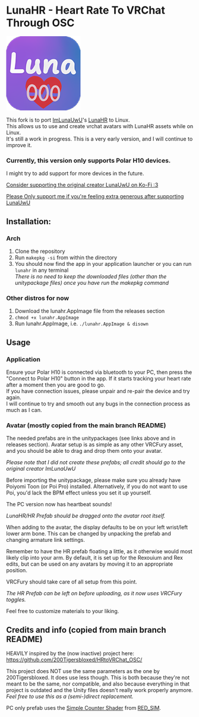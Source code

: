 # LunaHR - Heart Rate To VRChat Through OSC 

<img src="lunahr.png" width="200" height="200" />

This fork is to port [ImLunaUwU](https://github.com/ImLunaUwU)'s [LunaHR](https://github.com/ImLunaUwU/LunaHR) to Linux.<br/>
This allows us to use and create vrchat avatars with LunaHR assets while on Linux.<br/>
It's still a work in progress. This is a very early version, and I will continue to improve it.

### Currently, this version only supports Polar H10 devices.
I might try to add support for more devices in the future.

[Consider supporting the original creator LunaUwU on Ko-Fi :3](https://ko-fi.com/imlunauwu)

[Please Only support me if you're feeling extra generous after supporting LunaUwU](https://ko-fi.com/pet_lucy)


## Installation:

### Arch
1) Clone the repository
2) Run `makepkg -si` from within the directory
3) You should now find the app in your application launcher or you can run `lunahr` in any terminal<br/>
*There is no need to keep the downloaded files (other than the unitypackage files) once you have run the makepkg command*

### Other distros for now
1) Download the lunahr.AppImage file from the releases section
2) `chmod +x lunahr.AppImage`
3) Run lunahr.AppImage, i.e. `./lunahr.AppImage & disown`

## Usage

### Application
Ensure your Polar H10 is connected via bluetooth to your PC, then press the "Connect to Polar H10" button in the app. If it starts tracking your heart rate after a moment then you are good to go.<br/>
If you have connection issues, please unpair and re-pair the device and try again.<br/>
I will continue to try and smooth out any bugs in the connection process as much as I can.

### Avatar (mostly copied from the main branch README)
The needed prefabs are in the unitypackages (see links above and in releases section). Avatar setup is as simple as any other VRCFury asset, and you should be able to drag and drop them onto your avatar.

*Please note that I did not create these prefabs; all credit should go to the original creator ImLunaUwU*

Before importing the unitypackage, please make sure you already have Poiyomi Toon (or Poi Pro) installed.
Alternatively, if you do not want to use Poi, you'd lack the BPM effect unless you set it up yourself.

The PC version now has heartbeat sounds!

*LunaHR/HR Prefab should be dragged onto the avatar root itself.*

When adding to the avatar, the display defaults to be on your left wrist/left lower arm bone. This can be changed by unpacking the prefab and changing armature link settings.

Remember to have the HR prefab floating a little, as it otherwise would most likely clip into your arm. By default, it is set up for the Rexouium and Rex edits, but can be used on any avatars by moving it to an appropriate position.

VRCFury should take care of all setup from this point.

*The HR Prefab can be left on before uploading, as it now uses VRCFury toggles.*

Feel free to customize materials to your liking.

## Credits and info (copied from main branch README)
HEAVILY inspired by the (now inactive) project here: https://github.com/200Tigersbloxed/HRtoVRChat_OSC/

This project does NOT use the same parameters as the one by 200Tigersbloxed. It does use less though.
This is both because they're not meant to be the same, nor compatible, and also because everything in that project is outdated and the Unity files doesn't really work properly anymore.
*Feel free to use this as a (semi-)direct replacement.*

PC only prefab uses the [Simple Counter Shader](https://www.patreon.com/posts/simple-counter-62864361) from [RED_SIM](https://www.patreon.com/red_sim).
